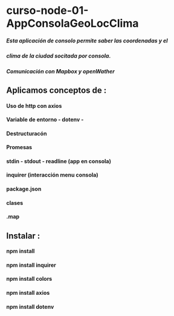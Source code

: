 # curso-node-01-AppConsolaGeoLocClima

##### Esta aplicación de consolo permite saber las coordenadas y el
##### clima de la ciudad socitada por consola. 
##### Comunicación con Mapbox y openWather
 


## Aplicamos conceptos de :

#### Uso de http con axios
#### Variable de entorno - dotenv -
#### Destructuracón
#### Promesas
#### stdin - stdout - readline (app en consola)
#### inquirer (interacción menu consola)
#### package.json
#### clases
#### .map


## Instalar :

#### npm install
#### npm install inquirer
#### npm install colors  
#### npm install axios  
#### npm install dotenv  